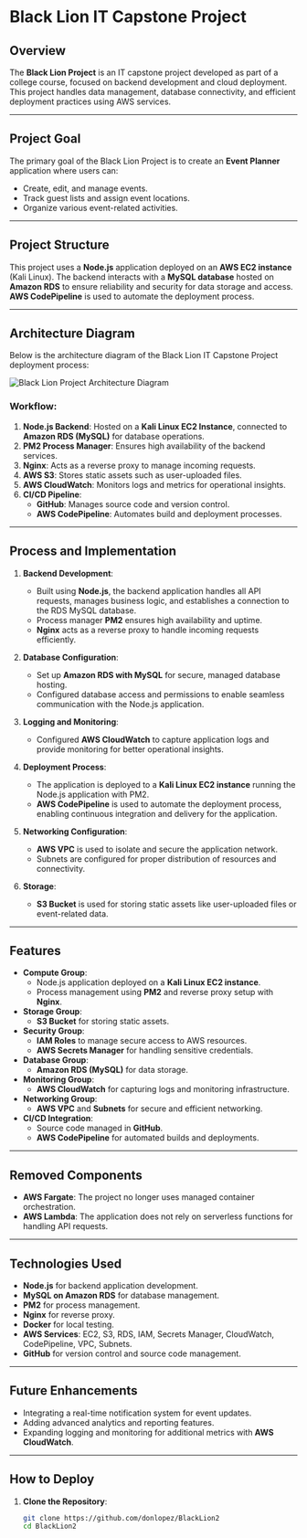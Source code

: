 # Black Lion IT Capstone Project

## Overview
The **Black Lion Project** is an IT capstone project developed as part of a college course, focused on backend development and cloud deployment. This project handles data management, database connectivity, and efficient deployment practices using AWS services.

---

## Project Goal
The primary goal of the Black Lion Project is to create an **Event Planner** application where users can:
- Create, edit, and manage events.
- Track guest lists and assign event locations.
- Organize various event-related activities.

---

## Project Structure
This project uses a **Node.js** application deployed on an **AWS EC2 instance** (Kali Linux). The backend interacts with a **MySQL database** hosted on **Amazon RDS** to ensure reliability and security for data storage and access. **AWS CodePipeline** is used to automate the deployment process.

---

## Architecture Diagram
Below is the architecture diagram of the Black Lion IT Capstone Project deployment process:

![Black Lion Project Architecture Diagram](./src/assets/Event_Planner_Diagram.png)

### Workflow:
1. **Node.js Backend**: Hosted on a **Kali Linux EC2 Instance**, connected to **Amazon RDS (MySQL)** for database operations.
2. **PM2 Process Manager**: Ensures high availability of the backend services.
3. **Nginx**: Acts as a reverse proxy to manage incoming requests.
4. **AWS S3**: Stores static assets such as user-uploaded files.
5. **AWS CloudWatch**: Monitors logs and metrics for operational insights.
6. **CI/CD Pipeline**:
   - **GitHub**: Manages source code and version control.
   - **AWS CodePipeline**: Automates build and deployment processes.

---

## Process and Implementation

1. **Backend Development**:
   - Built using **Node.js**, the backend application handles all API requests, manages business logic, and establishes a connection to the RDS MySQL database.
   - Process manager **PM2** ensures high availability and uptime.
   - **Nginx** acts as a reverse proxy to handle incoming requests efficiently.

2. **Database Configuration**:
   - Set up **Amazon RDS with MySQL** for secure, managed database hosting.
   - Configured database access and permissions to enable seamless communication with the Node.js application.

3. **Logging and Monitoring**:
   - Configured **AWS CloudWatch** to capture application logs and provide monitoring for better operational insights.

4. **Deployment Process**:
   - The application is deployed to a **Kali Linux EC2 instance** running the Node.js application with PM2.
   - **AWS CodePipeline** is used to automate the deployment process, enabling continuous integration and delivery for the application.

5. **Networking Configuration**:
   - **AWS VPC** is used to isolate and secure the application network.
   - Subnets are configured for proper distribution of resources and connectivity.

6. **Storage**:
   - **S3 Bucket** is used for storing static assets like user-uploaded files or event-related data.

---

## Features
- **Compute Group**:
  - Node.js application deployed on a **Kali Linux EC2 instance**.
  - Process management using **PM2** and reverse proxy setup with **Nginx**.
- **Storage Group**:
  - **S3 Bucket** for storing static assets.
- **Security Group**:
  - **IAM Roles** to manage secure access to AWS resources.
  - **AWS Secrets Manager** for handling sensitive credentials.
- **Database Group**:
  - **Amazon RDS (MySQL)** for data storage.
- **Monitoring Group**:
  - **AWS CloudWatch** for capturing logs and monitoring infrastructure.
- **Networking Group**:
  - **AWS VPC** and **Subnets** for secure and efficient networking.
- **CI/CD Integration**:
  - Source code managed in **GitHub**.
  - **AWS CodePipeline** for automated builds and deployments.

---

## Removed Components
- **AWS Fargate**: The project no longer uses managed container orchestration.
- **AWS Lambda**: The application does not rely on serverless functions for handling API requests.

---

## Technologies Used
- **Node.js** for backend application development.
- **MySQL on Amazon RDS** for database management.
- **PM2** for process management.
- **Nginx** for reverse proxy.
- **Docker** for local testing.
- **AWS Services**: EC2, S3, RDS, IAM, Secrets Manager, CloudWatch, CodePipeline, VPC, Subnets.
- **GitHub** for version control and source code management.

---

## Future Enhancements
- Integrating a real-time notification system for event updates.
- Adding advanced analytics and reporting features.
- Expanding logging and monitoring for additional metrics with **AWS CloudWatch**.

---

## How to Deploy
1. **Clone the Repository**:
   ```bash
   git clone https://github.com/donlopez/BlackLion2
   cd BlackLion2

